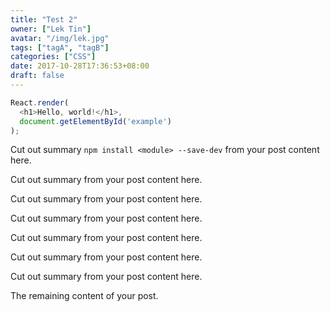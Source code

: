 ```yaml
---
title: "Test 2"
owner: ["Lek Tin"]
avatar: "/img/lek.jpg"
tags: ["tagA", "tagB"]
categories: ["CSS"]
date: 2017-10-28T17:36:53+08:00
draft: false
---
```


```javascript
React.render(
  <h1>Hello, world!</h1>,
  document.getElementById('example')
);
```

Cut out summary `npm install <module> --save-dev` from your post content here.

Cut out summary from your post content here.

Cut out summary from your post content here.

Cut out summary from your post content here.

Cut out summary from your post content here.

Cut out summary from your post content here.

Cut out summary from your post content here.


<!--more-->

The remaining content of your post.
